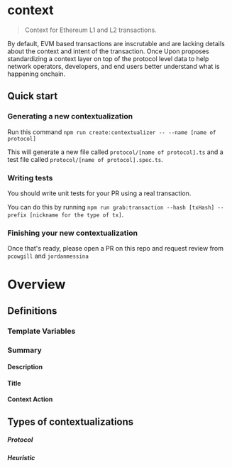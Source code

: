 # context

> Context for Ethereum L1 and L2 transactions.

By default, EVM based transactions are inscrutable and are lacking details about the context and intent of the transaction. Once Upon proposes standardizing a context layer on top of the protocol level data to help network operators, developers, and end users better understand what is happening onchain.

## Quick start

### Generating a new contextualization

Run this command `npm run create:contextualizer -- --name [name of protocol]`

This will generate a new file called `protocol/[name of protocol].ts` and a test file called `protocol/[name of protocol].spec.ts`.

### Writing tests

You should write unit tests for your PR using a real transaction.

You can do this by running `npm run grab:transaction --hash [txHash] --prefix [nickname for the type of tx]`.

### Finishing your new contextualization

Once that's ready, please open a PR on this repo and request review from `pcowgill` and `jordanmessina`

# Overview

## Definitions

### Template Variables

### Summary

#### Description

#### Title

#### Context Action

## Types of contextualizations

##### Protocol

##### Heuristic
